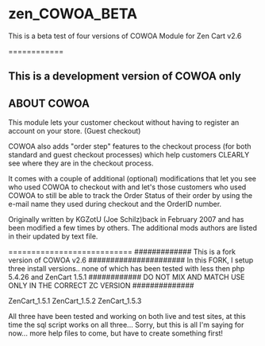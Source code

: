 zen_COWOA_BETA
==============

This is a beta test of four versions of COWOA Module for Zen Cart v2.6

============

## This is a development version of COWOA only

ABOUT COWOA
------------
This module lets your customer checkout without having to register an account on your store. (Guest checkout)

COWOA also adds "order step" features to the checkout process (for both standard and guest checkout processes) which help customers CLEARLY see where they are in the checkout process.

It comes with a couple of additional (optional) modifications that let you see who used COWOA to checkout with and let's those customers who used COWOA to still be able to track the Order Status of their order by using the e-mail name they used during checkout and the OrderID number.

Originally written by KGZotU (Joe Schilz)back in February 2007 and has been modified a few times by others.
The additional mods authors are listed in their updated by text file. 

===========================
############# This is a fork version of COWOA v2.6 ######################
In this FORK, I setup three install versions.. none of which has been tested with less then php 5.4.26 and ZenCart 1.5.1 
############ DO NOT MIX AND MATCH USE ONLY IN THE CORRECT ZC VERSION ##############

ZenCart_1.5.1
ZenCart_1.5.2
ZenCart_1.5.3

All three have been tested and working on both live and test sites, at this time the sql script works on all three... 
Sorry, but this is all I'm saying for now... more help files to come, but have to create something first!
